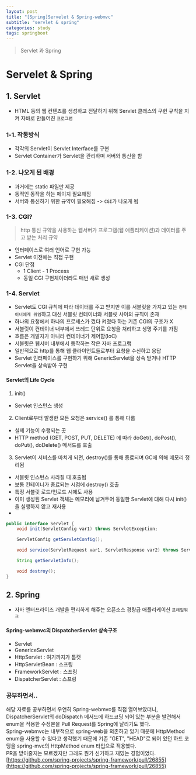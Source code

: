 ```yaml
---
layout: post
title: "[Spring]Servelet & Spring-webmvc"
subtitle: "servlet & spring"
categories: study
tags: springboot
---
```


> Servlet 과 Spring

# Servelet & Spring
## 1. Servlet
- HTML 등의 웹 컨텐츠를 생성하고 전달하기 위해 Servlet 클래스의 구현 규칙을 지켜 자바로 만들어진 `프로그램`

### 1-1. 작동방식
- 각각의 Servlet이 Servlet Interface를 구현
- Servlet Container가 Servlet을 관리하며 서버와 통신을 함

### 1-2. 나오게 된 배경
- 과거에는 static 파일만 제공
- 동적인 동작을 하는 페이지 필요해짐
- 서버와 통신하기 위한 규약이 필요해짐 -> `CGI`가 나오게 됨

### 1-3. CGI?
> http 통신 규약을 사용하는 웹서버가 프로그램(웹 애플리케이션)과 데이터를 주고 받는 처리 규약  

- 인터페이스로 여러 언어로 구현 가능
- Servlet 이전에는 직접 구현
- CGI 단점
  + 1 Client - 1 Process
  + 동일 CGI 구현체이더라도 매번 새로 생성

### 1-4. Servlet
- Servlet도 CGI 규칙에 따라 데이터를 주고 받지만 이를 서블릿을 가지고 있는 `컨테이너에게 위임`하고 대신 서블릿 컨테이너와 서블릿 사이의 규칙이 존재
- 하나의 요청에서 하나의 프로세스가 껐다 켜졌다 하는 기존 CGI의 구조가 X
- 서블릿이 컨테이너 내부에서 쓰레드 단위로 요청을 처리하고 생명 주기를 가짐
- 흐름은 개발자가 아니라 컨테이너가 제어함(IoC)
- 서블릿은 웹서버 내부에서 동작하는 작은 자바 프로그램
- 일반적으로 http를 통해 웹 클라이언트들로부터 요청을 수신하고 응답
- Servlet 인터페이스를 구현하기 위해 GenericServlet을 상속 받거나 HTTP Servlet을 상속받아 구현

#### Servlet의 Life Cycle
1. init() 
  - Servlet 인스턴스 생성
2. Client로부터 발생한 모든 요청은 service() 를 통해 다룸
  - 실제 기능이 수행되는 곳
  - HTTP method (GET, POST, PUT, DELETE) 에 따라 doGet(), doPost(), doPut(), doDelete() 메서드를 호출
3. Servlet이 서비스를 마치게 되면, destroy()를 통해 종료되며 GC에 의해 메모리 정리됨
  - 서블릿 인스턴스 사라질 때 호출됨
  - 보통 컨테이너가 종료되는 시점에 destroy() 호출
  - 특정 서블릿 로드/언로드 시에도 사용
- 이미 생성된 Servlet 객체는 메모리에 남겨두어 동일한 Servlet에 대해 다시 init()을 실행하지 않고 재사용
- 

```java
public interface Servlet {
    void init(ServletConfig var1) throws ServletException;

    ServletConfig getServletConfig();

    void service(ServletRequest var1, ServletResponse var2) throws ServletException, IOException;

    String getServletInfo();

    void destroy();
}
```

## 2. Spring
- 자바 엔터프라이즈 개발을 편리하게 해주는 오픈소스 경량급 애플리케이션 `프레임워크`

#### Spring-webmvc의 DispatcherServlet 상속구조
- Servlet 
- GenericeServlet
- HttpServlet : 여기까지가 톰캣
- HttpServletBean : 스프링
- FrameworkServlet : 스프링
- DispatcherServlet : 스프링



### 공부하면서..
해당 자료를 공부하면서 우연히 Spring-webmvc를 직접 열어보았더니, DispatcherServlet의 doDispatch 메서드에 하드코딩 되어 있는 부분을 발견해서 enum을 적용한 수정본을 Pull Request를 Spring에 날리기도 했다.  
 Spring-webmvc는 내부적으로 spring-web을 의존하고 있기 때문에 HttpMethod enum을 사용할 수 있다고 생각했기 때문에 기존 "GET", "HEAD"로 되어 있던 하드 코딩을 spring-mvc의 HttpMethod enum 타입으로 적용했다.  
 PR을 받아줄지는 모르겠지만 그래도 뭔가 신기하고 재밌는 경험이었다.  
 [https://github.com/spring-projects/spring-framework/pull/26855](https://github.com/spring-projects/spring-framework/pull/26855)


